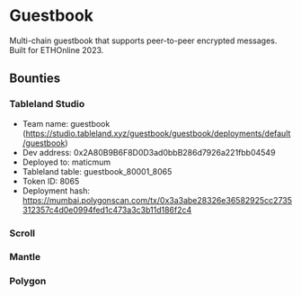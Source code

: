 # Guestbook

Multi-chain guestbook that supports peer-to-peer encrypted messages. Built for ETHOnline 2023.

## Bounties

### Tableland Studio

- Team name: guestbook (https://studio.tableland.xyz/guestbook/guestbook/deployments/default/guestbook)
- Dev address: 0x2A80B9B6F8D0D3ad0bbB286d7926a221fbb04549
- Deployed to: maticmum
- Tableland table: guestbook_80001_8065
- Token ID: 8065
- Deployment hash: https://mumbai.polygonscan.com/tx/0x3a3abe28326e36582925cc2735312357c4d0e0994fed1c473a3c3b11d186f2c4

### Scroll

### Mantle

### Polygon
